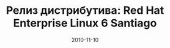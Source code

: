 ---
layout: post
title:  "Релиз дистрибутива: Red Hat Enterprise Linux 6 Santiago"
date: 2010-11-10   
---